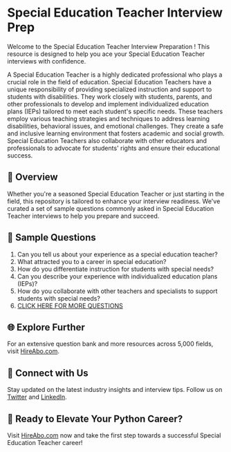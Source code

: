 # Special Education Teacher Interview Prep

Welcome to the Special Education Teacher Interview Preparation ! This resource is designed to help you ace your Special Education Teacher interviews with confidence.

A Special Education Teacher is a highly dedicated professional who plays a crucial role in the field of education. Special Education Teachers have a unique responsibility of providing specialized instruction and support to students with disabilities. They work closely with students, parents, and other professionals to develop and implement individualized education plans (IEPs) tailored to meet each student's specific needs. These teachers employ various teaching strategies and techniques to address learning disabilities, behavioral issues, and emotional challenges. They create a safe and inclusive learning environment that fosters academic and social growth. Special Education Teachers also collaborate with other educators and professionals to advocate for students' rights and ensure their educational success.

## 🚀 Overview

Whether you're a seasoned Special Education Teacher or just starting in the field, this repository is tailored to enhance your interview readiness. We've curated a set of sample questions commonly asked in Special Education Teacher interviews to help you prepare and succeed.

## 📝 Sample Questions

1. Can you tell us about your experience as a special education teacher?
2. What attracted you to a career in special education?
3. How do you differentiate instruction for students with special needs?
4. Can you describe your experience with individualized education plans (IEPs)?
5. How do you collaborate with other teachers and specialists to support students with special needs?
6. [CLICK HERE FOR MORE QUESTIONS](https://hireabo.com/job/4_3_0/Special%20Education%20Teacher)

## 🌐 Explore Further

For an extensive question bank and more resources across 5,000 fields, visit [HireAbo.com](https://www.hireabo.com).

## 📱 Connect with Us

Stay updated on the latest industry insights and interview tips. Follow us on [Twitter](https://twitter.com/hireabo) and [LinkedIn](https://www.linkedin.com/in/hire-abo-3609972a8/).

## 🚀 Ready to Elevate Your Python Career?

Visit [HireAbo.com](https://www.hireabo.com) now and take the first step towards a successful Special Education Teacher career!